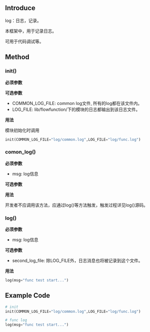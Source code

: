 

## Introduce

log：日志，记录。

本框架中，用于记录日志。

可用于代码调试等。



## Method

### init()

**必须参数**


**可选参数**

- COMMON_LOG_FILE: common log文件, 所有的log都在该文件内。
- LOG_FILE: lib/flowfunction/下的模块的日志都输出到该日志文件。


**用法**

模块初始化时调用
```python
init(COMMON_LOG_FILE="log/common.log",LOG_FILE="log/func.log")
```


### comon_log()

**必须参数**
- msg: log信息


**可选参数**


**用法**

开发者不应调用该方法，应通过log()等方法触发，触发过程详见log()源码。



### log()

**必须参数**

- msg: log信息


**可选参数**

- second_log_file: 除LOG_FILE外，日志消息也将被记录到这个文件。


**用法**
```python
log(msg="func test start...")
```



## Example Code

```python
# init
init(COMMON_LOG_FILE="log/common.log",LOG_FILE="log/func.log")
```

```python
# func log
log(msg="func test start...")
```











